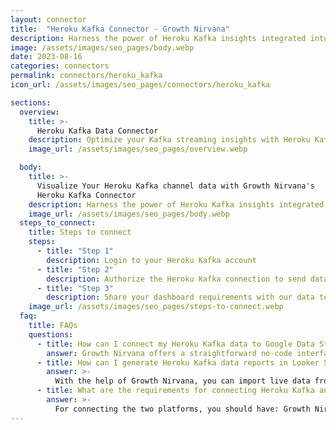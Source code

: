 ```yaml
---
layout: connector
title:  "Heroku Kafka Connector - Growth Nirvana"
description: Harness the power of Heroku Kafka insights integrated into Looker Studio for strategic data streaming decisions.
image: /assets/images/seo_pages/body.webp
date: 2023-08-16
categories: connectors
permalink: connectors/heroku_kafka
icon_url: /assets/images/seo_pages/connectors/heroku_kafka

sections:
  overview:
    title: >-
      Heroku Kafka Data Connector
    description: Optimize your Kafka streaming insights with Heroku Kafka integration. Seamlessly merge Kafka streaming data from Heroku Kafka with Looker Studio's analytical capabilities, unlocking insights that drive real-time analytics, data pipelines, and operational excellence.
    image_url: /assets/images/seo_pages/overview.webp

  body:
    title: >-
      Visualize Your Heroku Kafka channel data with Growth Nirvana's
      Heroku Kafka Connector
    description: Harness the power of Heroku Kafka insights integrated into Looker Studio for strategic data streaming decisions.
    image_url: /assets/images/seo_pages/body.webp
  steps_to_connect:
    title: Steps to connect
    steps:
      - title: "Step 1"
        description: Login to your Heroku Kafka account
      - title: "Step 2"
        description: Authorize the Heroku Kafka connection to send data to Growth Nirvana
      - title: "Step 3"
        description: Share your dashboard requirements with our data team. We will build the report for you.
    image_url: /assets/images/seo_pages/steps-to-connect.webp
  faq:
    title: FAQs
    questions:
      - title: How can I connect my Heroku Kafka data to Google Data Studio/Looker Studio?
        answer: Growth Nirvana offers a straightforward no-code interface to connect to Heroku Kafka data sources.
      - title: How can I generate Heroku Kafka data reports in Looker Studio?
        answer: >-
          With the help of Growth Nirvana, you can import live data from Heroku Kafka into Looker Studio. These data can be viewed in charts, tables, and dashboards to generate branded reports that can be shared instantly.
      - title: What are the requirements for connecting Heroku Kafka and Looker Studio?
        answer: >-
          For connecting the two platforms, you should have: Growth Nirvana Account and Heroku Kafka Ads Account
---
```

